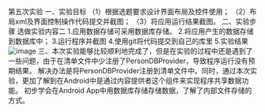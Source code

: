 第五次实验
一、实验目标
（1）根据选题要求设计界面布局及控件使用； 
（2）布局xml及界面控制操作代码提交并截图； 
（3）将应用运行结果截图。
二、实验步骤
选做实验内容二
1.应用数据存储可采用数据库存储。
2.将应用产生的数据存储到数据库中；
3.运行程序并截图
4.使用git将代码提交到自己的库里
5.实验结果
![image](https://github.com/HuangVen/android-labs-2018/blob/master/Com1614080901228/result5.jpg)
三、本次实验能够比较顺利地完成了，但是在实验的过程中还是遇到了一些问题，由于在清单文件中少注册了PersonDBProvider，导致程序运行没有预期结果。
解决办法是将PersonDBProvider注册到清单文件中。同时，通过本次实验，更加了解到在Android中是通过内容提供者这个组件来实现程序共享数据功能。
初步学会在Android App中用数据库存储存储数据，了解了内部文件存储的方式。
